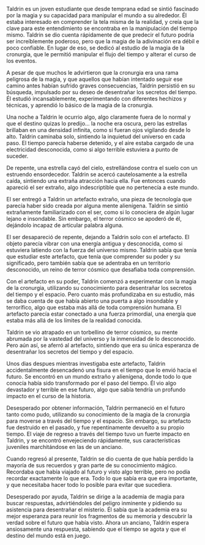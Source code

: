 Taldrin es un joven estudiante que desde temprana edad se sintió fascinado por la magia y su capacidad para manipular el mundo a su alrededor. Él estaba interesado en comprender la tela misma de la realidad, y creía que la clave para este entendimiento se encontraba en la manipulación del tiempo mismo. Taldrin se dio cuenta rápidamente de que predecir el futuro podría ser increíblemente poderoso, pero que la magia de la adivinación era débil e poco confiable. En lugar de eso, se dedicó al estudio de la magia de la cronurgia, que le permitió manipular el flujo del tiempo y alterar el curso de los eventos.

A pesar de que muchos le advirtieron que la cronurgia era una rama peligrosa de la magia, y que aquellos que habían intentado seguir ese camino antes habían sufrido graves consecuencias, Taldrin persistió en su búsqueda, impulsado por su deseo de desentrañar los secretos del tiempo. Él estudió incansablemente, experimentando con diferentes hechizos y técnicas, y aprendió lo básico de la magia de la cronurgia.

Una noche a Taldrin le ocurrio algo, algo claramente fuera de lo normal y que el destino quizas lo predijo... la noche era oscura, pero las estrellas brillaban en una densidad infinita, como si fueran ojos vigilando desde lo alto. Taldrin caminaba solo, sintiendo la inquietud del universo en cada paso. El tiempo parecía haberse detenido, y el aire estaba cargado de una electricidad desconocida, como si algo terrible estuviera a punto de suceder.

De repente, una estrella cayó del cielo, estrellándose contra el suelo con un estruendo ensordecedor. Taldrin se acercó cautelosamente a la estrella caída, sintiendo una extraña atracción hacia ella. Fue entonces cuando apareció el ser extraño, algo indescriptible que no pertenecía a este mundo.

El ser entregó a Taldrin un artefacto extraño, una pieza de tecnología que parecía haber sido creada por alguna mente alienígena. Taldrin se sintió extrañamente familiarizado con el ser, como si lo conociera de algún lugar lejano e insondable. Sin embargo, el terror cósmico se apoderó de él, dejándolo incapaz de articular palabra alguna.

El ser desapareció de repente, dejando a Taldrin solo con el artefacto. El objeto parecía vibrar con una energía antigua y desconocida, como si estuviera latiendo con la fuerza del universo mismo. Taldrin sabía que tenía que estudiar este artefacto, que tenía que comprender su poder y su significado, pero también sabía que se adentraba en un territorio desconocido, un reino de terror cósmico que desafiaba toda comprensión.

Con el artefacto en su poder, Taldrin comenzó a experimentar con la magia de la cronurgia, utilizando su conocimiento para desentrañar los secretos del tiempo y el espacio. Pero cuanto más profundizaba en su estudio, más se daba cuenta de que había abierto una puerta a algo insondable y terrorífico, algo que estaba más allá de toda comprensión humana. El artefacto parecía estar conectado a una fuerza primordial, una energía que estaba más allá de los límites de la realidad conocida.

Taldrin se vio atrapado en un torbellino de terror cósmico, su mente abrumada por la vastedad del universo y la inmensidad de lo desconocido. Pero aún así, se aferró al artefacto, sintiendo que era su única esperanza de desentrañar los secretos del tiempo y del espacio.

Unos dias despues mientras investigaba este artefacto, Taldrin accidentalmente desencadenó una fisura en el tiempo que lo envió hacia el futuro. Se encontró en un mundo extraño y alienígena, donde todo lo que conocía había sido transformado por el paso del tiempo. Él vio algo devastador y terrible en ese futuro, algo que sabía tendría un profundo impacto en el curso de la historia.

Desesperado por obtener información, Taldrin permaneció en el futuro tanto como pudo, utilizando su conocimiento de la magia de la cronurgia para moverse a través del tiempo y el espacio. Sin embargo, su artefacto fue destruido en el pasado, y fue repentinamente devuelto a su propio tiempo. El viaje de regreso a través del tiempo tuvo un fuerte impacto en Taldrin, y se encontró envejeciendo rápidamente, sus características juveniles marchitándose en las de un anciano.

Cuando regresó al presente, Taldrin se dio cuenta de que había perdido la mayoría de sus recuerdos y gran parte de su conocimiento mágico. Recordaba que había viajado al futuro y visto algo terrible, pero no podía recordar exactamente lo que era. Todo lo que sabía era que era importante, y que necesitaba hacer todo lo posible para evitar que sucediera.

Desesperado por ayuda, Taldrin se dirige a la academia de magia para buscar respuestas, advirtiéndoles del peligro inminente y pidiendo su asistencia para desentrañar el misterio. Él sabía que la academia era su mejor esperanza para reunir los fragmentos de su memoria y descubrir la verdad sobre el futuro que había visto. Ahora un anciano, Taldrin espera ansiosamente una respuesta, sabiendo que el tiempo se agota y que el destino del mundo está en juego.